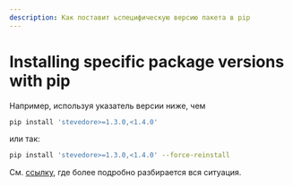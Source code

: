 ```yaml
---
description: Как поставит ьспецифическую версию пакета в pip
---
```

# Installing specific package versions with pip

Например, используя указатель версии ниже, чем

```bash
pip install 'stevedore>=1.3.0,<1.4.0'
```

или так:

```bash
pip install 'stevedore>=1.3.0,<1.4.0' --force-reinstall
```

См. [ссылку](https://stackoverflow.com/questions/5226311/installing-specific-package-versions-with-pip), где более подробно разбирается вся ситуация.
